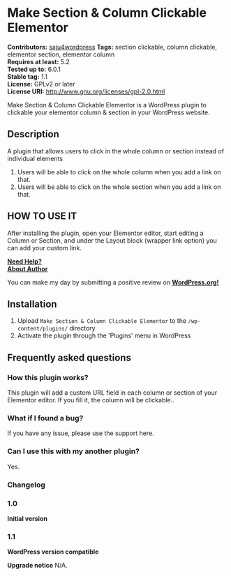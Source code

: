 # Make Section & Column Clickable Elementor #
**Contributors:** [saju4wordpress](https://profiles.wordpress.org/saju4wordpress/) 
**Tags:** section clickable, column clickable, elementor section, elementor column  
**Requires at least:** 5.2  
**Tested up to:** 6.0.1   
**Stable tag:** 1.1  
**License:** GPLv2 or later  
**License URI:** http://www.gnu.org/licenses/gpl-2.0.html  

Make Section & Column Clickable Elementor is a WordPress plugin to clickable your elementor column & section in your WordPress website.

## Description ##
A plugin that allows users to click in the whole column or section instead of individual elements

1. Users will be able to click on the whole column when you add a link on that.
2. Users will be able to click on the whole section when you add a link on that.

## HOW TO USE IT ##
After installing the plugin, open your Elementor editor, start editing a Column or Section, and under the Layout block (wrapper link option) you can add your custom link.

**[Need Help?](http://sajuahmed.epizy.com/)**		
**[About Author](http://sajuahmed.epizy.com/)**


You can make my day by submitting a positive review on <a href="https://wordpress.org/support/plugin/make-section-column-clickable-elementor/reviews/" target="_blank"><strong>WordPress.org!</strong></a></p>

## Installation ##
1. Upload `Make Section & Column Clickable Elementor` to the `/wp-content/plugins/` directory
2. Activate the plugin through the 'Plugins' menu in WordPress

## Frequently asked questions ##
### How this plugin works? ###
This plugin will add a custom URL field in each column or section of your Elementor editor. If you fill it, the column will be clickable..
### What if I found a bug? ###
If you have any issue, please use the support here.
### Can I use this with my another plugin? ###
Yes.

### Changelog ###

### 1.0 ###

**Initial version**

### 1.1 ###

**WordPress version compatible**

**Upgrade notice**
N/A.
